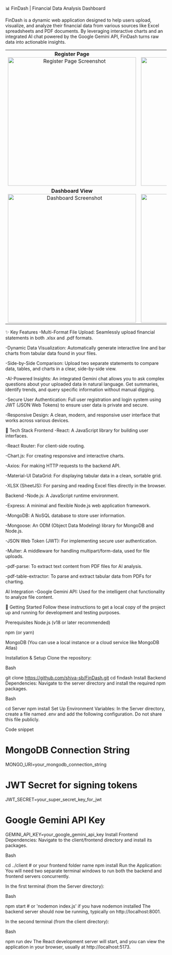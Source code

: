 📊 FinDash | Financial Data Analysis Dashboard


FinDash is a dynamic web application designed to help users upload, visualize, and analyze their financial data from various sources like Excel spreadsheets and PDF documents. By leveraging interactive charts and an integrated AI chat powered by the Google Gemini API, FinDash turns raw data into actionable insights.

<table>
  <tr>
    <td align="center">
      <b>Register Page</b><br>
      <img src="https://github.com/user-attachments/assets/fef7df89-5280-4371-9605-97f559f34e65" width="400" alt="Register Page Screenshot"/>
    </td>
    <td align="center">
      <b>Login Page</b><br>
      <img src="https://github.com/user-attachments/assets/bcbcfa9e-9f17-40ac-81ca-a4f11e42cec5" width="400" alt="Login Page Screenshot"/>
    </td>
  </tr>
  <tr>
    <td align="center">
      <b>Dashboard View</b><br>
      <img src="https://github.com/user-attachments/assets/7dc207dd-3783-44ed-81b9-c5aa048825e3" width="400" alt="Dashboard Screenshot"/>
    </td>
    <td align="center">
      <b>Charts View</b><br>
      <img src="https://github.com/user-attachments/assets/94dcbe4a-c293-4e1e-a09d-9c8dabc5fcea" width="400" alt="Charts Screenshot"/>
    </td>
  </tr>
</table>


✨ Key Features
-Multi-Format File Upload: Seamlessly upload financial statements in both .xlsx and .pdf formats.

-Dynamic Data Visualization: Automatically generate interactive line and bar charts from tabular data found in your files.

-Side-by-Side Comparison: Upload two separate statements to compare data, tables, and charts in a clear, side-by-side view.

-AI-Powered Insights: An integrated Gemini chat allows you to ask complex questions about your uploaded data in natural language. Get summaries, identify trends, and query specific information without manual digging.

-Secure User Authentication: Full user registration and login system using JWT (JSON Web Tokens) to ensure user data is private and secure.

-Responsive Design: A clean, modern, and responsive user interface that works across various devices.

🚀 Tech Stack
Frontend
-React: A JavaScript library for building user interfaces.

-React Router: For client-side routing.

-Chart.js: For creating responsive and interactive charts.

-Axios: For making HTTP requests to the backend API.

-Material-UI DataGrid: For displaying tabular data in a clean, sortable grid.

-XLSX (SheetJS): For parsing and reading Excel files directly in the browser.

Backend
-Node.js: A JavaScript runtime environment.

-Express: A minimal and flexible Node.js web application framework.

-MongoDB: A NoSQL database to store user information.

-Mongoose: An ODM (Object Data Modeling) library for MongoDB and Node.js.

-JSON Web Token (JWT): For implementing secure user authentication.

-Multer: A middleware for handling multipart/form-data, used for file uploads.

-pdf-parse: To extract text content from PDF files for AI analysis.

-pdf-table-extractor: To parse and extract tabular data from PDFs for charting.

AI Integration
-Google Gemini API: Used for the intelligent chat functionality to analyze file content.

🏁 Getting Started
Follow these instructions to get a local copy of the project up and running for development and testing purposes.

Prerequisites
Node.js (v18 or later recommended)

npm (or yarn)

MongoDB (You can use a local instance or a cloud service like MongoDB Atlas)

Installation & Setup
Clone the repository:

Bash

git clone https://github.com/shiva-sb/FinDash.git
cd findash
Install Backend Dependencies:
Navigate to the server directory and install the required npm packages.

Bash

cd Server
npm install
Set Up Environment Variables:
In the Server directory, create a file named .env and add the following configuration. Do not share this file publicly.

Code snippet

# MongoDB Connection String
MONGO_URI=your_mongodb_connection_string

# JWT Secret for signing tokens
JWT_SECRET=your_super_secret_key_for_jwt

# Google Gemini API Key
GEMINI_API_KEY=your_google_gemini_api_key
Install Frontend Dependencies:
Navigate to the client/frontend directory and install its packages.

Bash

cd ../client  # or your frontend folder name
npm install
Run the Application:
You will need two separate terminal windows to run both the backend and frontend servers concurrently.

In the first terminal (from the Server directory):

Bash

npm start # or 'nodemon index.js' if you have nodemon installed
The backend server should now be running, typically on http://localhost:8001.

In the second terminal (from the client directory):

Bash

npm run dev
The React development server will start, and you can view the application in your browser, usually at http://localhost:5173.

